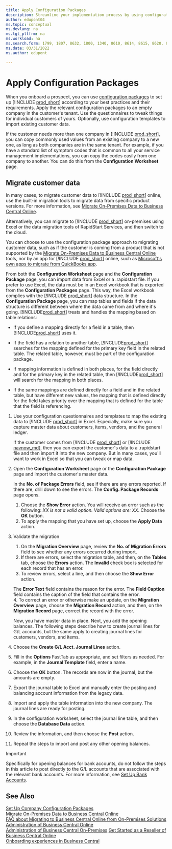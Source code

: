 ```yaml
---
title: Apply Configuration Packages
description: Streamline your implementation process by using configuration packages with standard settings and to migrate customer data.
author: edupont04
ms.topic: conceptual
ms.devlang: na
ms.tgt_pltfrm: na
ms.workload: na
ms.search.form: 1799, 1807, 8632, 1800, 1340, 8610, 8614, 8615, 8620, 8632
ms.date: 03/31/2022
ms.author: edupont

---
```

# Apply Configuration Packages

When you onboard a prospect, you can use [configuration packages](set-up-standard-company-configuration-packages.md) to set up [!INCLUDE [prod_short](../includes/prod_short.md)] according to your best practices and their requirements. Apply the relevant configuration packages to an empty company in the customer's tenant. Use the questionnaires to tweak things for individual customers of yours. Optionally, use configuration templates to import existing customer data.  

If the customer needs more than one company in [!INCLUDE [prod_short](../includes/prod_short.md)], you can copy commonly used values from an existing company to a new one, as long as both companies are in the same tenant. For example, if you have a standard list of symptom codes that is common to all your service management implementations, you can copy the codes easily from one company to another. You can do this from the **Configuration Worksheet** page.  

## Migrate customer data

In many cases, to migrate customer data to [!INCLUDE [prod_short](../includes/prod_short.md)] online, use the built-in migration tools to migrate data from specific product versions. For more information, see [Migrate On-Premises Data to Business Central Online](migrate-data.md).  

Alternatively, you can migrate to [!INCLUDE [prod_short](../includes/prod_short.md)] on-premises using Excel or the data migration tools of RapidStart Services, and then switch to the cloud.  

You can choose to use the configuration package approach to migrating customer data, such as if the customer is coming from a product that is not supported by the [Migrate On-Premises Data to Business Central Online](migrate-data.md) tools, nor by an app for [!INCLUDE [prod_short](../includes/prod_short.md)] online, such as [Microsoft's own apps to migrate from QuickBooks app](/dynamics365/business-central/across-quickbooks-to-business-edition).  

From both the **Configuration Worksheet** page and the **Configuration Package** page, you can import data from Excel or a .rapidstart file. If you prefer to use Excel, the data must be in an Excel workbook that is exported from the **Configuration Packages** page. This way, the Excel workbook complies with the [!INCLUDE [prod_short](../includes/prod_short.md)] data structure. In the **Configuration Package** page, you can map tables and fields if the data structure is different between where the data came from and where it's going. [!INCLUDE[prod_short](../includes/prod_short.md)] treats and handles the mapping based on table relations:  

- If you define a mapping directly for a field in a table, then [!INCLUDE[prod_short](../includes/prod_short.md)] uses it.  

- If the field has a relation to another table, [!INCLUDE[prod_short](../includes/prod_short.md)] searches for the mapping defined for the primary key field in the related table. The related table, however, must be part of the configuration package.  

- If mapping information is defined in both places, for the field directly and for the primary key in the related table, then [!INCLUDE[prod_short](../includes/prod_short.md)] will search for the mapping in both places.  

- If the same mappings are defined directly for a field and in the related table, but have different new values, the mapping that is defined directly for the field takes priority over the mapping that is defined for the table that the field is referencing.  

1. Use your configuration questionnaires and templates to map the existing data to [!INCLUDE [prod_short](../includes/prod_short.md)] in Excel. Especially, make sure you capture master data about customers, items, vendors, and the general ledger.  

    If the customer comes from [!INCLUDE [prod_short](../includes/prod_short.md)] or [!INCLUDE [navnow_md](../developer/includes/navnow_md.md)], then you can export the customer's data to a .rapidstart file and then import it into the new company. But in many cases, you'll want to work in Excel so that you can tweak or map data.
2. Open the **Configuration Worksheet** page or the **Configuration Package** page and import the customer's master data.  

    In the **No. of Package Errors** field, see if there are any errors reported. If there are, drill down to see the errors. The **Config. Package Records** page opens.

    1. Choose the **Show Error** action. You will receive an error such as the following: *XX is not a valid option. Valid options are: XX*. Choose the **OK** button.  
    2. To apply the mapping that you have set up, choose the **Apply Data** action.  

3. Validate the migration

    1. On the **Migration Overview** page, review the **No. of Migration Errors** field to see whether any errors occurred during import.  
    2. If there are errors, select the migration table, and then, on the **Tables** tab, choose the **Errors** action. The **Invalid** check box is selected for each record that has an error.  
    3. To review errors, select a line, and then choose the **Show Error** action.  

    The **Error Text** field contains the reason for the error. The **Field Caption** field contains the caption of the field that contains the error.  
    4. To correct an error or otherwise make an update, on the **Migration Overview** page, choose the **Migration Record** action, and then, on the **Migration Record** page, correct the record with the error.  

    Now, you have master data in place. Next, you add the opening balances. The following steps describe how to create journal lines for G/L accounts, but the same apply to creating journal lines for customers, vendors, and items.  
4. Choose the **Create G/L Acct. Journal Lines** action.  
5. Fill in the **Options** FastTab as appropriate, and set filters as needed. For example, in the **Journal Template** field, enter a name.  
6. Choose the **OK** button. The records are now in the journal, but the amounts are empty.  
7. Export the journal table to Excel and manually enter the posting and balancing account information from the legacy data.
8. Import and apply the table information into the new company. The journal lines are ready for posting.  
9. In the configuration worksheet, select the journal line table, and then choose the **Database Data** action.  
10. Review the information, and then choose the **Post** action.  
11. Repeat the steps to import and post any other opening balances.  

> [!IMPORTANT]
> Specifically for opening balances for bank accounts, do not follow the steps in this article to post directly to the G/L accounts that are associated with the relevant bank accounts. For more information, see [Set Up Bank Accounts](/dynamics365/business-central/bank-how-setup-bank-accounts).  

## See Also

[Set Up Company Configuration Packages](set-up-standard-company-configuration-packages.md)  
[Migrate On-Premises Data to Business Central Online](migrate-data.md)  
[FAQ about Migrating to Business Central Online from On-Premises Solutions](faq-migrate-data.md)  
[Administration of Business Central Online](tenant-administration.md)  
[Administration of Business Central On-Premises](administration.md)
[Get Started as a Reseller of Business Central Online](get-started-online.md)  
[Onboarding experiences in Business Central](onboarding-experiences.md)  
